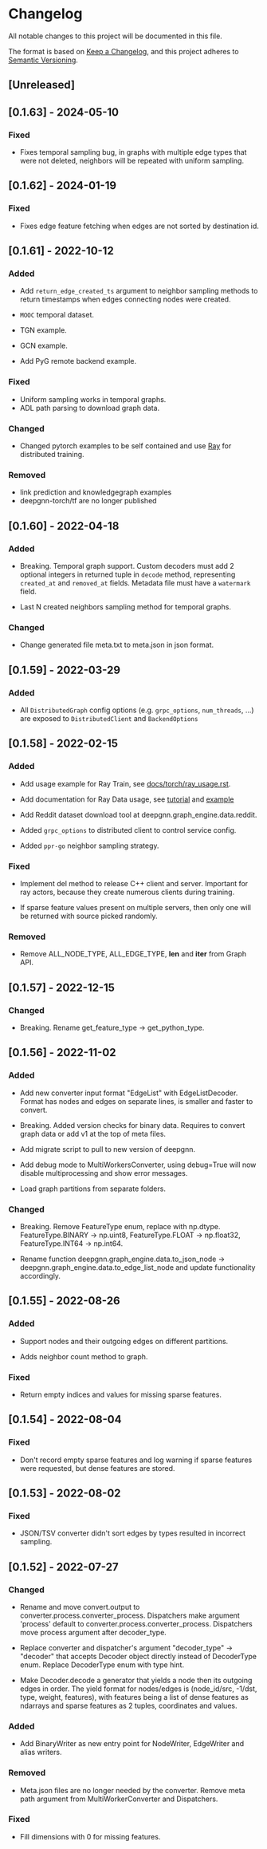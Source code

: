 # Changelog
All notable changes to this project will be documented in this file.

The format is based on [Keep a Changelog](https://keepachangelog.com/en/1.0.0/),
and this project adheres to [Semantic Versioning](https://semver.org/spec/v2.0.0.html).

## [Unreleased]

## [0.1.63] - 2024-05-10

### Fixed
- Fixes temporal sampling bug, in graphs with multiple edge types that were not deleted, neighbors will be repeated with uniform sampling.

## [0.1.62] - 2024-01-19

### Fixed
- Fixes edge feature fetching when edges are not sorted by destination id.

## [0.1.61] - 2022-10-12

### Added
- Add `return_edge_created_ts` argument to neighbor sampling methods to return timestamps when edges connecting nodes were created.
- `MOOC` temporal dataset.
- TGN example.
- GCN example.

- Add PyG remote backend example.

### Fixed
- Uniform sampling works in temporal graphs.
- ADL path parsing to download graph data.

### Changed
- Changed pytorch examples to be self contained and use [Ray](https://www.ray.io/) for distributed training.

### Removed
- link prediction and knowledgegraph examples
- deepgnn-torch/tf are no longer published

## [0.1.60] - 2022-04-18

### Added
- Breaking. Temporal graph support. Custom decoders must add 2 optional integers in returned tuple in  `decode` method, representing `created_at` and `removed_at` fields. Metadata file must have a `watermark` field.

- Last N created neighbors sampling method for temporal graphs.

### Changed
- Change generated file meta.txt to meta.json in json format.

## [0.1.59] - 2022-03-29

### Added
- All `DistributedGraph` config options (e.g. `grpc_options`, `num_threads`, ...) are exposed to `DistributedClient` and `BackendOptions`

## [0.1.58] - 2022-02-15

### Added
- Add usage example for Ray Train, see [docs/torch/ray_usage.rst](https://github.com/microsoft/DeepGNN/tree/main/docs/torch/ray_usage.rst).

- Add documentation for Ray Data usage, see [tutorial](https://github.com/microsoft/DeepGNN/tree/main/docs/graph_engine/dataset.rst) and [example](https://github.com/microsoft/DeepGNN/tree/main/docs/graph_engine/ray_usage_advanced.rst)

- Add Reddit dataset download tool at deepgnn.graph_engine.data.reddit.

- Added `grpc_options` to distributed client to control service config.

- Added `ppr-go` neighbor sampling strategy.

### Fixed
- Implement del method to release C++ client and server. Important for ray actors, because they create numerous clients during training.

- If sparse feature values present on multiple servers, then only one will be returned with source picked randomly.

### Removed
- Remove ALL_NODE_TYPE, ALL_EDGE_TYPE, __len__ and __iter__ from Graph API.

## [0.1.57] - 2022-12-15

### Changed
- Breaking. Rename get_feature_type -> get_python_type.

## [0.1.56] - 2022-11-02

### Added
- Add new converter input format "EdgeList" with EdgeListDecoder. Format has nodes and edges on separate lines, is smaller and faster to convert.

- Breaking. Added version checks for binary data. Requires to convert graph data or add v1 at the top of meta files.

- Add migrate script to pull to new version of deepgnn.

- Add debug mode to MultiWorkersConverter, using debug=True will now disable multiprocessing and show error messages.

- Load graph partitions from separate folders.

### Changed
- Breaking. Remove FeatureType enum, replace with np.dtype. FeatureType.BINARY -> np.uint8, FeatureType.FLOAT -> np.float32, FeatureType.INT64 -> np.int64.

- Rename function deepgnn.graph_engine.data.to_json_node -> deepgnn.graph_engine.data.to_edge_list_node and update functionality accordingly.

## [0.1.55] - 2022-08-26

### Added
- Support nodes and their outgoing edges on different partitions.

- Adds neighbor count method to graph.

### Fixed
- Return empty indices and values for missing sparse features.

## [0.1.54] - 2022-08-04

### Fixed
- Don't record empty sparse features and log warning if sparse features were requested, but dense features are stored.

## [0.1.53] - 2022-08-02

### Fixed
- JSON/TSV converter didn't sort edges by types resulted in incorrect sampling.

## [0.1.52] - 2022-07-27

### Changed
- Rename and move convert.output to converter.process.converter_process. Dispatchers make argument 'process' default to converter.process.converter_process. Dispatchers move process argument after decoder_type.

- Replace converter and dispatcher's argument "decoder_type" -> "decoder" that accepts Decoder object directly instead of DecoderType enum. Replace DecoderType enum with type hint.

- Make Decoder.decode a generator that yields a node then its outgoing edges in order. The yield format for nodes/edges is (node_id/src, -1/dst, type, weight, features), with features being a list of dense features as ndarrays and sparse features as 2 tuples, coordinates and values.

### Added
- Add BinaryWriter as new entry point for NodeWriter, EdgeWriter and alias writers.

### Removed
- Meta.json files are no longer needed by the converter. Remove meta path argument from MultiWorkerConverter and Dispatchers.

### Fixed
- Fill dimensions with 0 for missing features.
